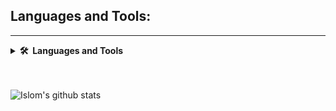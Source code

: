 
## Languages and Tools:
<hr>

<!-- 🔗 &nbsp;**Connect with me**
<p align="left">
<a href="https://dev.to/gautamkrishnar" target="blank"><img align="center" src="https://cdn.jsdelivr.net/npm/simple-icons@3.0.1/icons/dev-dot-to.svg" alt="gautamkrishnar" height="30" width="40" /></a>
<a href="https://twitter.com/gautamkrishnar" target="blank"><img align="center" src="https://raw.githubusercontent.com/rahuldkjain/github-profile-readme-generator/master/src/images/icons/Social/twitter.svg" alt="gautamkrishnar" height="30" width="40" /></a>
<a href="https://linkedin.com/in/gautamkrishnar" target="blank"><img align="center" src="https://raw.githubusercontent.com/rahuldkjain/github-profile-readme-generator/master/src/images/icons/Social/linked-in-alt.svg" alt="gautamkrishnar" height="30" width="40" /></a>
<a href="https://stackoverflow.com/users/4214976" target="blank"><img align="center" src="https://raw.githubusercontent.com/rahuldkjain/github-profile-readme-generator/master/src/images/icons/Social/stack-overflow.svg" alt="4214976" height="30" width="40" /></a>
<a href="https://instagram.com/gautamkrishnar" target="blank"><img align="center" src="https://raw.githubusercontent.com/rahuldkjain/github-profile-readme-generator/master/src/images/icons/Social/instagram.svg" alt="gautamkrishnar" height="30" width="40" /></a> -->

<details>
  <summary><b>🛠️&nbsp;&nbsp;Languages&nbsp;and&nbsp;Tools</b></summary>
  <br/>
    <a href="https://www.w3.org/html"><img align="left" alt="HTML5" width="26px" src="https://raw.githubusercontent.com/github/explore/80688e429a7d4ef2fca1e82350fe8e3517d3494d/topics/html/html.png" /></a>
    <a href="https://www.w3schools.com/css" target="_blank"><img align="left" alt="CSS3" width="26px" src="https://raw.githubusercontent.com/github/explore/80688e429a7d4ef2fca1e82350fe8e3517d3494d/topics/css/css.png" /></a>
    <a href="https://sass-lang.com" target="_blank"><img align="left" alt="SaSS" width="26px" src="https://raw.githubusercontent.com/github/explore/80688e429a7d4ef2fca1e82350fe8e3517d3494d/topics/sass/sass.png" /></a>
    <a href="https://tailwindcss.com/" target="_blank"><img align="left" alt="Tailwind UI" width="26px" src="https://upload.wikimedia.org/wikipedia/commons/thumb/d/d5/Tailwind_CSS_Logo.svg/2048px-Tailwind_CSS_Logo.svg.png" /></a>
    <a href="https://developer.mozilla.org/en-US/docs/Web/JavaScript" target="_blank"><img align="left" alt="JavaScript" width="26px" src="https://raw.githubusercontent.com/github/explore/80688e429a7d4ef2fca1e82350fe8e3517d3494d/topics/javascript/javascript.png" /></a>
  <a href="https://v3.vuejs.org/" target="_blank"><img align="left" alt="VUE.js" width="26px" src="https://vuejs.org/images/logo.png" /></a>
  <a href="https://git-scm.com/" target="_blank"><img align="left" alt="VUE.js" width="26px" src="https://git-scm.com/images/logos/downloads/Git-Icon-1788C.png" /></a>
  <a href="https://code.visualstudio.com/" target="_blank"><img align="left" alt="VUE.js" width="26px" src="https://upload.wikimedia.org/wikipedia/commons/thumb/9/9a/Visual_Studio_Code_1.35_icon.svg/2048px-Visual_Studio_Code_1.35_icon.svg.png" /></a>
  <a href="https://www.jetbrains.com/webstorm/" target="_blank"><img align="left" alt="VUE.js" width="26px" src="https://upload.wikimedia.org/wikipedia/commons/thumb/7/71/WebStorm_Icon.png/1024px-WebStorm_Icon.png" /></a>
<!--     <a href="https://www.figma.com/" target="_blank"><img align="left" alt="VUE.js" width="26px" src="https://upload.wikimedia.org/wikipedia/commons/3/33/Figma-logo.svg" /></a> -->
  
</details>

<br>
<br>

![Islom's github stats](https://github-readme-stats.vercel.app/api?username=iUxeps&count_private=true&bg_color=30,e96443,904e95&title_color=fff&text_color=fff)

